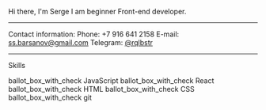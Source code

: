 Hi there, I'm Serge
I am beginner Front-end developer.

<hr>

Contact information:
Phone: +7 916 641 2158
E-mail: [ss.barsanov@gmail.com](ss.barsanov@gmail.com)
Telegram: [@rqlbstr](https://t.me/rqlbstr)

<hr>
Skills

ballot_box_with_check JavaScript ballot_box_with_check React ballot_box_with_check HTML ballot_box_with_check CSS ballot_box_with_check git
